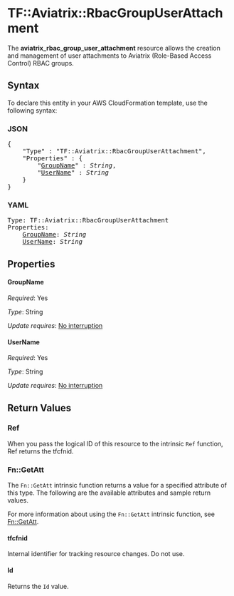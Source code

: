 # TF::Aviatrix::RbacGroupUserAttachment

The **aviatrix_rbac_group_user_attachment** resource allows the creation and management of user attachments to Aviatrix (Role-Based Access Control) RBAC groups.

## Syntax

To declare this entity in your AWS CloudFormation template, use the following syntax:

### JSON

<pre>
{
    "Type" : "TF::Aviatrix::RbacGroupUserAttachment",
    "Properties" : {
        "<a href="#groupname" title="GroupName">GroupName</a>" : <i>String</i>,
        "<a href="#username" title="UserName">UserName</a>" : <i>String</i>
    }
}
</pre>

### YAML

<pre>
Type: TF::Aviatrix::RbacGroupUserAttachment
Properties:
    <a href="#groupname" title="GroupName">GroupName</a>: <i>String</i>
    <a href="#username" title="UserName">UserName</a>: <i>String</i>
</pre>

## Properties

#### GroupName

_Required_: Yes

_Type_: String

_Update requires_: [No interruption](https://docs.aws.amazon.com/AWSCloudFormation/latest/UserGuide/using-cfn-updating-stacks-update-behaviors.html#update-no-interrupt)

#### UserName

_Required_: Yes

_Type_: String

_Update requires_: [No interruption](https://docs.aws.amazon.com/AWSCloudFormation/latest/UserGuide/using-cfn-updating-stacks-update-behaviors.html#update-no-interrupt)

## Return Values

### Ref

When you pass the logical ID of this resource to the intrinsic `Ref` function, Ref returns the tfcfnid.

### Fn::GetAtt

The `Fn::GetAtt` intrinsic function returns a value for a specified attribute of this type. The following are the available attributes and sample return values.

For more information about using the `Fn::GetAtt` intrinsic function, see [Fn::GetAtt](https://docs.aws.amazon.com/AWSCloudFormation/latest/UserGuide/intrinsic-function-reference-getatt.html).

#### tfcfnid

Internal identifier for tracking resource changes. Do not use.

#### Id

Returns the <code>Id</code> value.

